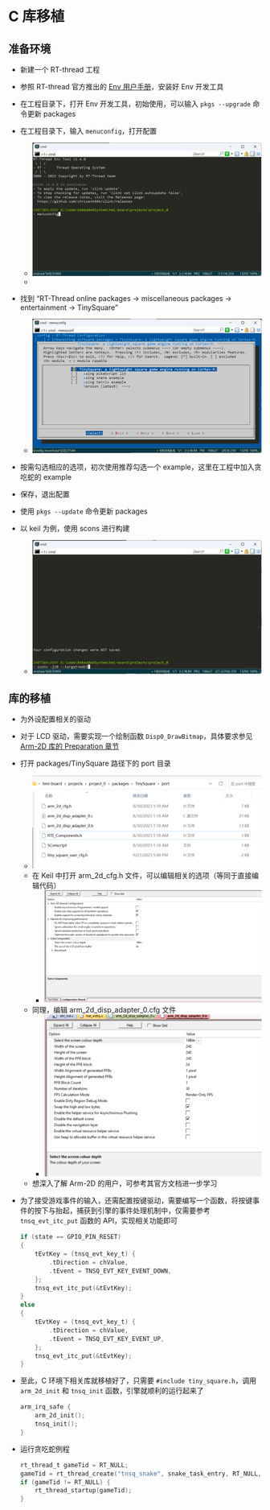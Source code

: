 # C 库移植

## 准备环境

- 新建一个 RT-thread 工程

- 参照 RT-thread 官方推出的 [Env 用户手册](https://www.rt-thread.org/document/site/#/development-tools/env/env)，安装好 Env 开发工具

- 在工程目录下，打开 Env 开发工具，初始使用，可以输入 `pkgs --upgrade` 命令更新 packages
 
- 在工程目录下，输入 `menuconfig`，打开配置
  - ![menuconfig](./image/menuconfig.png)
  - 
- 找到 “RT-Thread online packages -> miscellaneous packages -> entertainment -> TinySquare”
  - ![TinySquare](./image/TinySquare.png)

- 按需勾选相应的选项，初次使用推荐勾选一个 example，这里在工程中加入贪吃蛇的 example

- 保存，退出配置

- 使用 `pkgs --update` 命令更新 packages

- 以 keil 为例，使用 scons 进行构建
  - ![scons](./image/scons.png)

## 库的移植

- 为外设配置相关的驱动

- 对于 LCD 驱动，需要实现一个绘制函数 `Disp0_DrawBitmap`，具体要求参见 [Arm-2D 库的 Preparation 章节](https://github.com/ARM-software/Arm-2D/blob/main/documentation/how_to_deploy_the_arm_2d_library.md#31-preparation)

- 打开 packages/TinySquare 路径下的 port 目录
  - ![port](./image/port.png)
  - 在 Keil 中打开 arm_2d_cfg.h 文件，可以编辑相关的选项（等同于直接编辑代码）
    - ![arm_2d_cfg](./image/arm_2d_cfg.png)
  - 同理，编辑 arm_2d_disp_adapter_0.cfg 文件
    - ![disp](./image/disp.png)
  - 想深入了解 Arm-2D 的用户，可参考其官方文档进一步学习

- 为了接受游戏事件的输入，还需配置按键驱动，需要编写一个函数，将按键事件的按下与抬起，捕获到引擎的事件处理机制中，仅需要参考 `tnsq_evt_itc_put` 函数的 API，实现相关功能即可
    ```c
    if (state == GPIO_PIN_RESET)
    {
        tEvtKey = (tnsq_evt_key_t) {
            .tDirection = chValue,
            .tEvent = TNSQ_EVT_KEY_EVENT_DOWN,
        };
        tnsq_evt_itc_put(&tEvtKey);
    }
    else
    {
        tEvtKey = (tnsq_evt_key_t) {
            .tDirection = chValue,
            .tEvent = TNSQ_EVT_KEY_EVENT_UP,
        };
        tnsq_evt_itc_put(&tEvtKey);
    }
    ```

- 至此，C 环境下相关库就移植好了，只需要 `#include tiny_square.h`，调用 `arm_2d_init` 和 `tnsq_init` 函数，引擎就顺利的运行起来了
    ```c
    arm_irq_safe {
        arm_2d_init();
        tnsq_init();
    }
    ```

- 运行贪吃蛇例程
    ```c
    rt_thread_t gameTid = RT_NULL;
    gameTid = rt_thread_create("tnsq_snake", snake_task_entry, RT_NULL, THREAD_STACK_SIZE, THREAD_PRIORITY-2, THREAD_TIMESLICE);
    if (gameTid != RT_NULL) {
        rt_thread_startup(gameTid);
    }
    ```